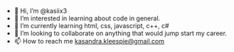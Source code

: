 - 👋 Hi, I’m @kasiix3
- 👀 I’m interested in learning about code in general.
- 🌱 I’m currently learning html, css, javascript, c++, c#
- 💞️ I’m looking to collaborate on anything that would jump start my career.
- 📫 How to reach me kasandra.kleespie@gmail.com

<!---
kasiix3/kasiix3 is a ✨ special ✨ repository because its `README.md` (this file) appears on your GitHub profile.
You can click the Preview link to take a look at your changes.
--->
